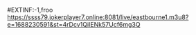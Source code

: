 #EXTINF:-1,froo
https://ssss79.jokerplayer7.online:8081/live/eastbourne1.m3u8?e=1688230591&st=4rDcv1QiIENk57Ucf6mg3Q
